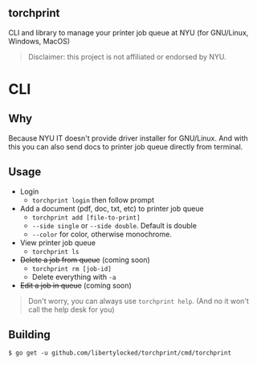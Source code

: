 torchprint
---
CLI and library to manage your printer job queue at NYU (for GNU/Linux, Windows, MacOS)

> Disclaimer: this project is not affiliated or endorsed by NYU.

# CLI
## Why
Because NYU IT doesn't provide driver installer for GNU/Linux. And with this you can also send docs to printer job queue directly from terminal.

## Usage
- Login
  - `torchprint login` then follow prompt
- Add a document (pdf, doc, txt, etc) to printer job queue
  - `torchprint add [file-to-print]`
  - `--side single` or `--side double`. Default is double
  - `--color` for color, otherwise monochrome.
- View printer job queue
  - `torchprint ls`
- ~~Delete a job from queue~~ (coming soon)
  - `torchprint rm [job-id]`
  - Delete everything with `-a`
- ~~Edit a job in queue~~ (coming soon)

> Don't worry, you can always use `torchprint help`. (And no it won't call the help desk for you)

## Building
```
$ go get -u github.com/libertylocked/torchprint/cmd/torchprint
```
